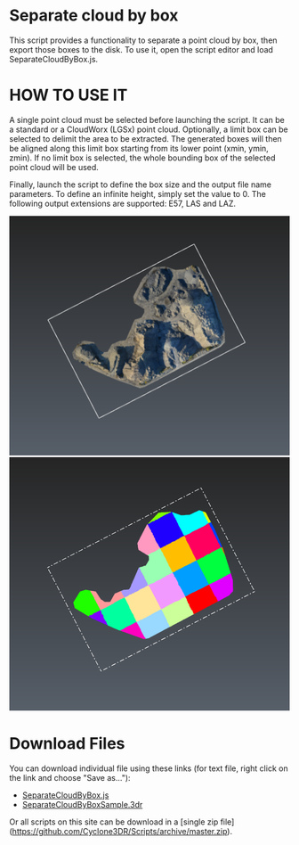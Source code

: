 # Separate cloud by box
This script provides a functionality to separate a point cloud by box, then export those boxes to the disk.
To use it, open the script editor and load SeparateCloudByBox.js.

# HOW TO USE IT
A single point cloud must be selected before launching the script. It can be a standard or a CloudWorx (LGSx) point cloud.
Optionally, a limit box can be selected to delimit the area to be extracted. 
The generated boxes will then be aligned along this limit box starting from its lower point (xmin, ymin, zmin).
If no limit box is selected, the whole bounding box of the selected point cloud will be used.

Finally, launch the script to define the box size and the output file name parameters.
To define an infinite height, simply set the value to 0.
The following output extensions are supported: E57, LAS and LAZ.


![Input dataset](https://raw.githubusercontent.com/Cyclone3DR/Scripts/master/SeparateCloudByBox/Screenshot1.png "Input sample")
![Output result](https://raw.githubusercontent.com/Cyclone3DR/Scripts/master/SeparateCloudByBox/Screenshot2.png "Output points")

# Download Files

You can download individual file using these links (for text file, right click on the link and choose "Save as..."):

- [SeparateCloudByBox.js](https://raw.githubusercontent.com/Cyclone3DR/Scripts/master/SeparateCloudByBox/SeparateCloudByBox.js)
- [SeparateCloudByBoxSample.3dr](https://raw.githubusercontent.com/Cyclone3DR/Scripts/master/SeparateCloudByBox/SeparateCloudByBoxSample.3dr)

Or all scripts on this site can be download in a [single zip file] (https://github.com/Cyclone3DR/Scripts/archive/master.zip).